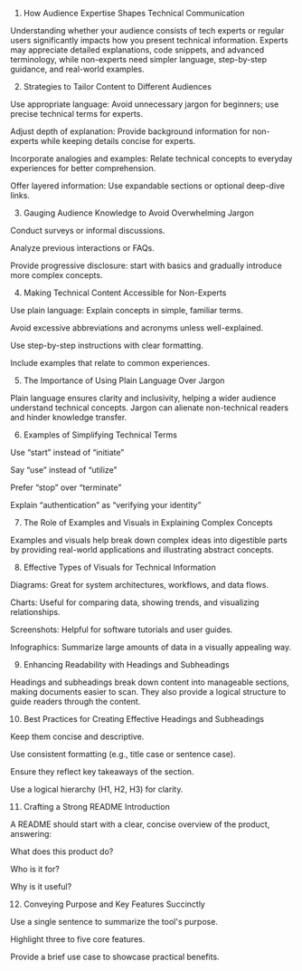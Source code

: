 1. How Audience Expertise Shapes Technical Communication

Understanding whether your audience consists of tech experts or regular users significantly impacts how you present technical information. Experts may appreciate detailed explanations, code snippets, and advanced terminology, while non-experts need simpler language, step-by-step guidance, and real-world examples.

2. Strategies to Tailor Content to Different Audiences

Use appropriate language: Avoid unnecessary jargon for beginners; use precise technical terms for experts.

Adjust depth of explanation: Provide background information for non-experts while keeping details concise for experts.

Incorporate analogies and examples: Relate technical concepts to everyday experiences for better comprehension.

Offer layered information: Use expandable sections or optional deep-dive links.

3. Gauging Audience Knowledge to Avoid Overwhelming Jargon

Conduct surveys or informal discussions.

Analyze previous interactions or FAQs.

Provide progressive disclosure: start with basics and gradually introduce more complex concepts.

4. Making Technical Content Accessible for Non-Experts

Use plain language: Explain concepts in simple, familiar terms.

Avoid excessive abbreviations and acronyms unless well-explained.

Use step-by-step instructions with clear formatting.

Include examples that relate to common experiences.

5. The Importance of Using Plain Language Over Jargon

Plain language ensures clarity and inclusivity, helping a wider audience understand technical concepts. Jargon can alienate non-technical readers and hinder knowledge transfer.

6. Examples of Simplifying Technical Terms

Use “start” instead of “initiate”

Say “use” instead of “utilize”

Prefer “stop” over “terminate”

Explain “authentication” as “verifying your identity”

7. The Role of Examples and Visuals in Explaining Complex Concepts

Examples and visuals help break down complex ideas into digestible parts by providing real-world applications and illustrating abstract concepts.

8. Effective Types of Visuals for Technical Information

Diagrams: Great for system architectures, workflows, and data flows.

Charts: Useful for comparing data, showing trends, and visualizing relationships.

Screenshots: Helpful for software tutorials and user guides.

Infographics: Summarize large amounts of data in a visually appealing way.

9. Enhancing Readability with Headings and Subheadings

Headings and subheadings break down content into manageable sections, making documents easier to scan. They also provide a logical structure to guide readers through the content.

10. Best Practices for Creating Effective Headings and Subheadings

Keep them concise and descriptive.

Use consistent formatting (e.g., title case or sentence case).

Ensure they reflect key takeaways of the section.

Use a logical hierarchy (H1, H2, H3) for clarity.

11. Crafting a Strong README Introduction

A README should start with a clear, concise overview of the product, answering:

What does this product do?

Who is it for?

Why is it useful?

12. Conveying Purpose and Key Features Succinctly

Use a single sentence to summarize the tool's purpose.

Highlight three to five core features.

Provide a brief use case to showcase practical benefits.
